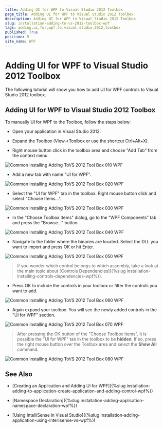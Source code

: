 ```yaml
---
title: Adding UI for WPF to Visual Studio 2012 Toolbox
page_title: Adding UI for WPF to Visual Studio 2012 Toolbox
description: Adding UI for WPF to Visual Studio 2012 Toolbox
slug: installation-adding-to-vs-2012-toolbox-wpf
tags: adding,ui,for,wpf,to,visual,studio,2012,toolbox
published: True
position: 5
site_name: WPF
---
```


# Adding UI for WPF to Visual Studio 2012 Toolbox

The following tutorial will show you how to add UI for WPF controls to Visual Studio 2012 toolbox.

## Adding UI for WPF to Visual Studio 2012 Toolbox

To manually UI for WPF to the Toolbox, follow the steps below:

* Open your application in Visual Studio 2012.

* Expand the Toolbox (View->Toolbox or use the shortcut Ctrl+Alt+X). 

* Right mouse button click in the toolbox area and choose "Add Tab" from the context menu.

![Common Installing Adding ToVS 2012 Tool Box 010 WPF](images/Common_InstallingAddingToVS2012ToolBox_010_WPF.png)

* Add a new tab with name "UI for WPF".

![Common Installing Adding ToVS 2012 Tool Box 020 WPF](images/Common_InstallingAddingToVS2012ToolBox_020_WPF.png)

* Select the "UI for WPF" tab in the toolbox. Right mouse button click and select "Choose Items...".

![Common Installing Adding ToVS 2012 Tool Box 030 WPF](images/Common_InstallingAddingToVS2012ToolBox_030_WPF.png)

* In the "Choose Toolbox Items" dialog, go to the "WPF Components" tab and press the "Browse..." button.

![Common Installing Adding ToVS 2012 Tool Box 040 WPF](images/Common_InstallingAddingToVS2012ToolBox_040_WPF.png)

* Navigate to the folder where the binaries are located. Select the DLL you want to import and press OK or hit Enter.

![Common Installing Adding ToVS 2012 Tool Box 050 WPF](images/Common_InstallingAddingToVS2012ToolBox_050_WPF.png)

>If you wonder which control belongs to which assembly, take a look at the main topic about [Controls Dependencies]({%slug installation-installing-controls-dependencies-wpf%}).

* Press OK to include the controls in your toolbox or filter the controls you want to add.

![Common Installing Adding ToVS 2012 Tool Box 060 WPF](images/Common_InstallingAddingToVS2012ToolBox_060_WPF.png)

* Again expand your toolbox. You will see the newly added controls in the "UI for WPF" section.

![Common Installing Adding ToVS 2012 Tool Box 070 WPF](images/Common_InstallingAddingToVS2012ToolBox_070_WPF.png)

>After pressing the OK button of the "Choose Toolbox Items", it is possible the "UI for WPF" tab in the toolbox to be __hidden__. If so, press the right mouse button over the Toolbox area and select the __Show All__ command.

![Common Installing Adding ToVS 2012 Tool Box 080 WPF](images/Common_InstallingAddingToVS2012ToolBox_080_WPF.png)

## See Also

 * [Creating an Application and Adding UI for WPF]({%slug installation-adding-to-application-create-application-and-adding-control-wpf%})

 * [Namespace Declaration]({%slug installation-adding-application-namespace-declaration-wpf%})

 * [Using IntelliSense in Visual Studio]({%slug installation-adding-application-using-intellisense-vs-wpf%})
